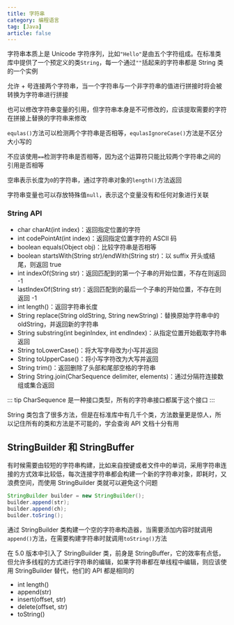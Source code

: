 ```yaml
---
title: 字符串
category: 编程语言
tag: [Java]
article: false
---
```


字符串本质上是 Unicode 字符序列，比如`"Hello"`是由五个字符组成。在标准类库中提供了一个预定义的类`String`，每一个通过`""`括起来的字符串都是 String 类的一个实例

允许 + 号连接两个字符串，当一个字符串与一个非字符串的值进行拼接时将会被转换为字符串进行拼接

也可以修改字符串变量的引用，但字符串本身是不可修改的，应该提取需要的字符在拼接上替换的字符串来修改

`equlas()`方法可以检测两个字符串是否相等，`equlasIgnoreCase()`方法是不区分大小写的

不应该使用`==`检测字符串是否相等，因为这个运算符只能比较两个字符串之间的引用是否相等

空串表示长度为`0`的字符串，通过字符串对象的`length()`方法返回

字符串变量也可以存放特殊值`null`，表示这个变量没有和任何对象进行关联

### String API

+ char charAt(int index)：返回指定位置的字符
+ int codePointAt(int index)：返回指定位置字符的 ASCII 码
+ boolean equals(Object obj)：比较字符串是否相等
+ boolean startsWith(String str)/endWith(String str)：以 suffix 开头或结尾，则返回 true
+ int indexOf(String str)：返回匹配到的第一个子串的开始位置，不存在则返回 -1
+ lastIndexOf(String str)：返回匹配到的最后一个子串的开始位置，不存在则返回 -1
+ int length()：返回字符串长度
+ String replace(String oldString, String newString)：替换原始字符串中的 oldString，并返回新的字符串
+ String substring(int beginIndex, int endIndex)：从指定位置开始截取字符串返回
+ String toLowerCase()：将大写字母改为小写并返回
+ String toUpperCase()：将小写字符改为大写并返回
+ String trim()：返回删除了头部和尾部空格的字符串
+ String String.join(CharSequence delimiter, elements)：通过分隔符连接数组或集合返回

::: tip
CharSequence 是一种接口类型，所有的字符串接口都属于这个接口
:::

String 类包含了很多方法，但是在标准库中有几千个类，方法数量更是惊人，所以记住所有的类和方法是不可能的，学会查询 API 文档十分有用

## StringBuilder 和 StringBuffer

有时候需要由较短的字符串构建，比如来自按键或者文件中的单词，采用字符串连接的方式效率比较低，每次连接字符串都会构建一个新的字符串对象，即耗时，又浪费空间，而使用 StringBuilder 类就可以避免这个问题

```java
StringBuilder builder = new StringBuilder();
builder.append(str);
builder.append(ch);
builder.toSring();
```

通过 StringBuilder 类构建一个空的字符串构造器，当需要添加内容时就调用`append()`方法，在需要构建字符串时就调用`toString()`方法

在 5.0 版本中引入了 StringBuilder 类，前身是 StringBuffer，它的效率有点低，但允许多线程的方式进行字符串的编辑，如果字符串都在单线程中编辑，则应该使用 StringBuilder 替代，他们的 API 都是相同的

+ int length()
+ append(str)
+ insert(offset, str)
+ delete(offset, str)
+ toString()
